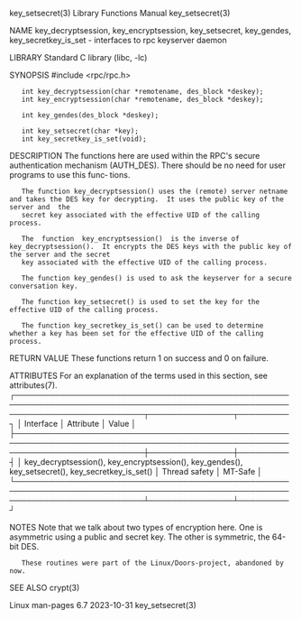 key_setsecret(3)						   Library Functions Manual						      key_setsecret(3)

NAME
       key_decryptsession, key_encryptsession, key_setsecret, key_gendes, key_secretkey_is_set - interfaces to rpc keyserver daemon

LIBRARY
       Standard C library (libc, -lc)

SYNOPSIS
       #include <rpc/rpc.h>

       int key_decryptsession(char *remotename, des_block *deskey);
       int key_encryptsession(char *remotename, des_block *deskey);

       int key_gendes(des_block *deskey);

       int key_setsecret(char *key);
       int key_secretkey_is_set(void);

DESCRIPTION
       The  functions  here are used within the RPC's secure authentication mechanism (AUTH_DES).  There should be no need for user programs to use this func‐
       tions.

       The function key_decryptsession() uses the (remote) server netname and takes the DES key for decrypting.	 It uses the public key of the server and  the
       secret key associated with the effective UID of the calling process.

       The  function  key_encryptsession()  is the inverse of key_decryptsession().  It encrypts the DES keys with the public key of the server and the secret
       key associated with the effective UID of the calling process.

       The function key_gendes() is used to ask the keyserver for a secure conversation key.

       The function key_setsecret() is used to set the key for the effective UID of the calling process.

       The function key_secretkey_is_set() can be used to determine whether a key has been set for the effective UID of the calling process.

RETURN VALUE
       These functions return 1 on success and 0 on failure.

ATTRIBUTES
       For an explanation of the terms used in this section, see attributes(7).
       ┌───────────────────────────────────────────────────────────────────────────────────────────────────────────────────────────┬───────────────┬─────────┐
       │ Interface														   │ Attribute	   │ Value   │
       ├───────────────────────────────────────────────────────────────────────────────────────────────────────────────────────────┼───────────────┼─────────┤
       │ key_decryptsession(), key_encryptsession(), key_gendes(), key_setsecret(), key_secretkey_is_set()			   │ Thread safety │ MT-Safe │
       └───────────────────────────────────────────────────────────────────────────────────────────────────────────────────────────┴───────────────┴─────────┘

NOTES
       Note that we talk about two types of encryption here.  One is asymmetric using a public and secret key.	The other is symmetric, the 64-bit DES.

       These routines were part of the Linux/Doors-project, abandoned by now.

SEE ALSO
       crypt(3)

Linux man-pages 6.7							  2023-10-31							      key_setsecret(3)
